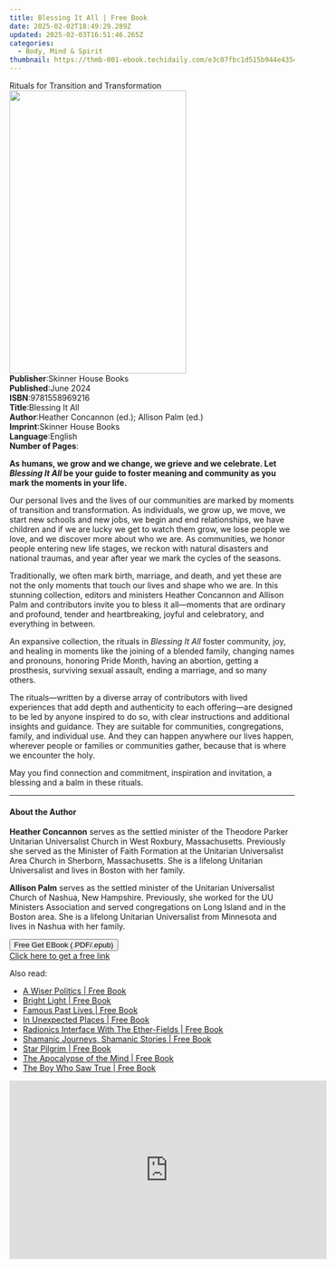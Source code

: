 ```yaml
---
title: Blessing It All | Free Book
date: 2025-02-02T18:49:29.289Z
updated: 2025-02-03T16:51:46.265Z
categories:
  - Body, Mind & Spirit
thumbnail: https://thmb-001-ebook.techidaily.com/e3c07fbc1d515b944e4354835e6e949715e95653a8cecba2ba382d4d3923d627.jpg
---
```

<main id="book-container">
  <div class="flex flex-col">
    <div class="book-brief flex-1 py-6 px-4 sm:p-6 md:py-10 md:px-8">
      <!-- brief-->
      <div class="book-brief-main">
        Rituals for Transition and Transformation
      </div>
    </div>
    <div
      class="book-meta-info flex-1 grid gap-4 col-start-1 col-end-3 row-start-1 sm:mb-6 sm:grid-cols-4 lg:gap-6 lg:col-start-2 lg:row-end-6 lg:row-span-6 lg:mb-0"
    >
      <div
        class="book-meta-info-left place-content-center mt-4 p-4 text-sm leading-6 col-start-2 col-span-2 dark:text-slate-400"
      >
        <img
          class="w-full h-500 object-cover rounded-lg sm:h-255 sm:col-span-2 lg:col-span-full"
          src="https://img-001-ebook.techidaily.com/3748f226d0b137085cdf2bc222e33dc85f3caa501c3b8b8e9c09d22e9b926e22.jpg"
          alt=""
          width="312"
          height="500"
        />
      </div>
      <div
        class="book-meta-info-right mt-2 col-start-1 row-start-2 col-span-3 self-center"
      >
        <!-- meta data  -->
        <div class="flex flex-col px-4 md:px-8">
          <div class="flex-1">
            <strong>Publisher</strong>:<span class="px-2"
              >Skinner House Books</span
            >
          </div>
          <div class="flex-1">
            <strong>Published</strong>:<span class="px-2">June 2024</span>
          </div>
          <div class="flex-1">
            <strong>ISBN</strong>:<span class="px-2">9781558969216</span>
          </div>
          <div class="flex-1">
            <strong>Title</strong>:<span class="px-2">Blessing It All</span>
          </div>
          <div class="flex-1">
            <strong>Author</strong>:<span class="px-2"
              >Heather Concannon (ed.); Allison Palm (ed.)</span
            >
          </div>
          <div class="flex-1">
            <strong>Imprint</strong>:<span class="px-2"
              >Skinner House Books</span
            >
          </div>
          <div class="flex-1">
            <strong>Language</strong>:<span class="px-2">English</span>
          </div>
          <div class="flex-1">
            <strong>Number of Pages</strong>:<span class="px-2"></span>
          </div>
        </div>
      </div>
    </div>
    <div class="book-description flex-1 py-6 px-4 sm:p-6 md:py-10 md:px-8">
      <div class="book-description-main">
        <div accordion-content="" id="description">
          <p>
            <b
              >As humans, we grow and we change, we grieve and we celebrate. Let
              <i>Blessing It All</i> be your guide to foster meaning and
              community as you mark the moments in your life.</b
            >
          </p>
          <p>
            Our personal lives and the lives of our communities are marked by
            moments of transition and transformation. As individuals, we grow
            up, we move, we start new schools and new jobs, we begin and end
            relationships, we have children and if we are lucky we get to watch
            them grow, we lose people we love, and we discover more about who we
            are. As communities, we honor people entering new life stages, we
            reckon with natural disasters and national traumas, and year after
            year we mark the cycles of the seasons.
          </p>
          <p>
            Traditionally, we often mark birth, marriage, and death, and yet
            these are not the only moments that touch our lives and shape who we
            are. In this stunning collection, editors and ministers Heather
            Concannon and Allison Palm and contributors invite you to bless it
            all—moments that are ordinary and profound, tender and
            heartbreaking, joyful and celebratory, and everything in between.
          </p>
          <p>
            An expansive collection, the rituals in
            <i>Blessing It All</i> foster community, joy, and healing in moments
            like the joining of a blended family, changing names and pronouns,
            honoring Pride Month, having an abortion, getting a prosthesis,
            surviving sexual assault, ending a marriage, and so many others.
          </p>
          <p>
            The rituals—written by a diverse array of contributors with lived
            experiences that add depth and authenticity to each offering—are
            designed to be led by anyone inspired to do so, with clear
            instructions and additional insights and guidance. They are suitable
            for communities, congregations, family, and individual use. And they
            can happen anywhere our lives happen, wherever people or families or
            communities gather, because that is where we encounter the holy.
          </p>
          <p>
            May you find connection and commitment, inspiration and invitation,
            a blessing and a balm in these rituals.
          </p>
        </div>
        <div class="accordion-fader"></div>
      </div>
    </div>
    <div class="book-excerpts flex-1 py-6 px-4 sm:p-6 md:py-10 md:px-8">
      <!-- excerpts-->
      <div class="book-excerpts-main">
        <hr />
        <h4 class="placeholder placeholder-heading">
          <span>About the Author</span>
        </h4>
        <p></p>
        <p>
          <b>Heather Concannon</b> serves as the settled minister of the
          Theodore Parker Unitarian Universalist Church in West Roxbury,
          Massachusetts. Previously she served as the Minister of Faith
          Formation at the Unitarian Universalist Area Church in Sherborn,
          Massachusetts. She is a lifelong Unitarian Universalist and lives in
          Boston with her family.
        </p>
        <p>
          <b>Allison Palm</b> serves as the settled minister of the Unitarian
          Universalist Church of Nashua, New Hampshire. Previously, she worked
          for the UU Ministers Association and served congregations on Long
          Island and in the Boston area. She is a lifelong Unitarian
          Universalist from Minnesota and lives in Nashua with her family.
        </p>
        <p></p>
      </div>
    </div>
    <div
      class="book-about-author flex-1 py-6 px-4 sm:p-6 md:py-10 md:px-8"
    ></div>
    <div class="book-free-get flex-1 py-6 px-4 sm:p-6 md:py-10 md:px-8">
      <button
        id="btn-free-get"
        class="bg-blue-500 hover:bg-blue-700 text-white font-bold py-2 px-4 rounded"
      >
        Free Get EBook (.PDF/.epub)
      </button>
      <div id="countdown-display" class="px-2 text-lg mt-2"></div>
      <a
        id="free-link"
        class="hidden bg-blue-500 hover:bg-blue-700 text-white font-bold py-2 px-4 rounded"
        href="https://www.ebooks.com/en-us/book/211321332/blessing-it-all/heather-concannon/"
        target="_blank"
        >Click here to get a free link</a
      >
    </div>
    <script>
      let countdownTime = 0;
      let countdownInterval = null;
      document
        .getElementById('btn-free-get')
        .addEventListener('click', startCountdown);
      function startCountdown() {
        countdownTime = new Date().getTime() + 60000 * 3;
        countdownInterval = setInterval(updateCountdown, 1000);
        document.getElementById('btn-free-get').disabled = true;
        document
          .getElementById('btn-free-get')
          .classList.add('bg-gray-500', 'cursor-not-allowed');
      }
      function updateCountdown() {
        let currentTime = new Date().getTime();
        let timeLeft = countdownTime - currentTime;
        let secondsLeft = Math.floor(timeLeft / 1000);
        document.getElementById('countdown-display').innerHTML =
          `Remaining time: ${secondsLeft} seconds.`;
        if (secondsLeft <= 0) {
          clearInterval(countdownInterval);
          document.getElementById('btn-free-get').classList.add('hidden');
          document.getElementById('free-link').classList.remove('hidden');
          document.getElementById('countdown-display').innerHTML = '';
        }
      }
    </script>
  </div>
</main>

<ins class="adsbygoogle"
      style="display:block"
      data-ad-client="ca-pub-7571918770474297"
      data-ad-slot="8358498916"
      data-ad-format="auto"
      data-full-width-responsive="true"></ins>
    

<span class="atpl-alsoreadstyle">Also read:</span>
<div><ul>
<li><a href="https://novels-ebooks.techidaily.com/684692-9781846947896-a-wiser-politics/"><u>A Wiser Politics | Free Book</u></a></li>
<li><a href="https://novels-ebooks.techidaily.com/684680-9781846947728-bright-light/"><u>Bright Light | Free Book</u></a></li>
<li><a href="https://novels-ebooks.techidaily.com/684683-9781846947780-famous-past-lives/"><u>Famous Past Lives | Free Book</u></a></li>
<li><a href="https://novels-ebooks.techidaily.com/684685-9781846947803-in-unexpected-places/"><u>In Unexpected Places | Free Book</u></a></li>
<li><a href="https://novels-ebooks.techidaily.com/684746-9781446489185-radionics-interface-with-the-ether-fields/"><u>Radionics Interface With The Ether-Fields | Free Book</u></a></li>
<li><a href="https://novels-ebooks.techidaily.com/684689-9781846947841-shamanic-journeys-shamanic-stories/"><u>Shamanic Journeys, Shamanic Stories | Free Book</u></a></li>
<li><a href="https://novels-ebooks.techidaily.com/684691-9781846947865-star-pilgrim/"><u>Star Pilgrim | Free Book</u></a></li>
<li><a href="https://novels-ebooks.techidaily.com/684678-9781846947704-the-apocalypse-of-the-mind/"><u>The Apocalypse of the Mind | Free Book</u></a></li>
<li><a href="https://novels-ebooks.techidaily.com/684756-9781446489161-the-boy-who-saw-true/"><u>The Boy Who Saw True | Free Book</u></a></li>
</ul></div>

<!-- affiliate ads begin -->
<iframe width="560" height="315" src="https://www.youtube.com/embed/aRMCbJxLuwE?si=E5sfJvoqkv1qCMWz" title="YouTube video player" frameborder="0" allow="accelerometer; autoplay; clipboard-write; encrypted-media; gyroscope; picture-in-picture; web-share" referrerpolicy="strict-origin-when-cross-origin" allowfullscreen></iframe>
<!-- affiliate ads end -->

